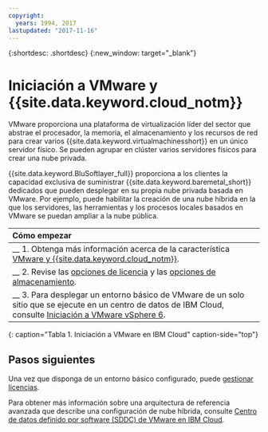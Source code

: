 ```yaml
---
copyright:
  years: 1994, 2017
lastupdated: "2017-11-16"
---
```


{:shortdesc: .shortdesc}
{:new_window: target="_blank"}

# Iniciación a VMware y {{site.data.keyword.cloud_notm}}

VMware proporciona una plataforma de virtualización líder del sector que abstrae el procesador, la memoria, el almacenamiento y los recursos de red para crear varios {{site.data.keyword.virtualmachinesshort}} en un único servidor físico. Se pueden agrupar en clúster varios servidores físicos para crear una nube privada.

{{site.data.keyword.BluSoftlayer_full}} proporciona a los clientes la capacidad exclusiva de suministrar {{site.data.keyword.baremetal_short}} dedicados que pueden desplegar en su propia nube privada basada en VMware. Por ejemplo, puede habilitar la creación de una nube híbrida en la que los servidores, las herramientas y los procesos locales basados en VMware se puedan ampliar a la nube pública. 

| Cómo empezar       |
|:------------------|
| __ 1. Obtenga más información acerca de la característica [VMware y {{site.data.keyword.cloud_notm}}](vmware-6-topic-description.html). |
| __ 2. Revise las [opciones de licencia](vmware-vsphere-6.html) y las [opciones de almacenamiento](select-storage-option-use-vmware.html).|
| __ 3. Para desplegar un entorno básico de VMware de un solo sitio que se ejecute en un centro de datos de IBM Cloud, consulte [Iniciación a VMware vSphere 6](vmware-vsphere-6-getting-started.html). |
{: caption="Tabla 1. Iniciación a VMware en IBM Cloud" caption-side="top"} 

## Pasos siguientes

Una vez que disponga de un entorno básico configurado, puede [gestionar licencias](manage-vmware-licenses.html).

Para obtener más información sobre una arquitectura de referencia avanzada que describe una configuración de nube híbrida, consulte [Centro de datos definido por software (SDDC) de VMware en IBM Cloud](vmware-sddc-ibm-cloud.html).
